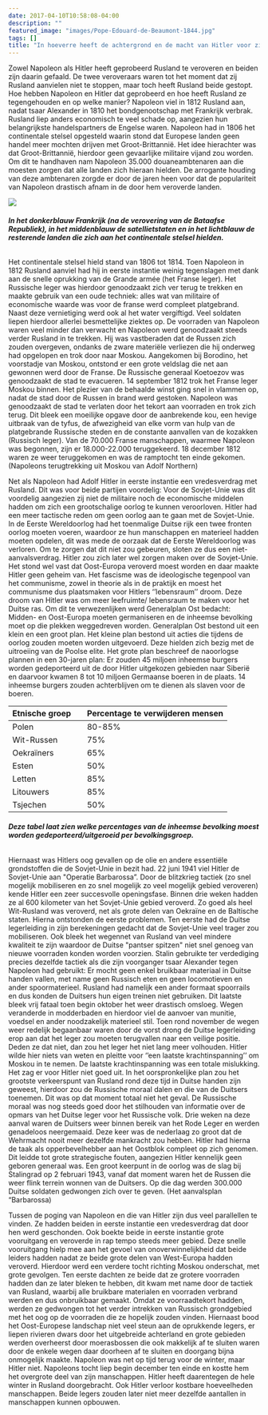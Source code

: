 ```yaml
---
date: 2017-04-10T10:58:08-04:00
description: ""
featured_image: "images/Pope-Edouard-de-Beaumont-1844.jpg"
tags: []
title: "In hoeverre heeft de achtergrond en de macht van Hitler voor zijn staatsgreep invloed gehad op het veroveren van de macht in Duitsland?"
---
```


Zowel Napoleon als Hitler heeft geprobeerd Rusland te veroveren en beiden zijn daarin gefaald. De twee veroveraars waren tot het moment dat zij Rusland aanvielen niet te stoppen, maar toch heeft Rusland beide gestopt. Hoe hebben Napoleon en Hitler dat geprobeerd en hoe heeft Rusland ze tegengehouden en op welke manier? 
Napoleon viel in 1812 Rusland aan, nadat tsaar Alexander in 1810 het bondgenootschap met Frankrijk verbrak. Rusland liep anders economisch te veel schade op, aangezien hun belangrijkste handelspartners de Engelse waren. Napoleon had in 1806 het continentale stelsel opgesteld waarin stond dat Europese landen geen handel meer mochten drijven met Groot-Brittannië. Het idee hierachter was dat Groot-Brittannië, hierdoor geen gevaarlijke militaire vijand zou worden. Om dit te handhaven nam Napoleon 35.000 douaneambtenaren aan die moesten zorgen dat alle landen zich hieraan hielden. De arrogante houding van deze ambtenaren zorgde er door de jaren heen voor dat de populariteit van Napoleon drastisch afnam in de door hem veroverde landen.

![](/images/Afbeelding1.png)

###### **_In het donkerblauw Frankrijk (na de verovering van de Bataafse Republiek), in het middenblauw de satellietstaten en in het lichtblauw de resterende landen die zich aan het continentale stelsel hielden._**
 
Het continentale stelsel hield stand van 1806 tot 1814. Toen Napoleon in 1812 Rusland aanviel had hij in eerste instantie weinig tegenslagen met dank aan de snelle oprukking van de Grande armée (het Franse leger). Het Russische leger was hierdoor genoodzaakt zich ver terug te trekken en maakte gebruik van een oude techniek: alles wat van militaire of economische waarde was voor de franse werd compleet platgebrand. Naast deze vernietiging werd ook al het water vergiftigd. Veel soldaten liepen hierdoor allerlei besmettelijke ziektes op. De voorraden van Napoleon waren veel minder dan verwacht en Napoleon werd genoodzaakt steeds verder Rusland in te trekken. Hij was vastberaden dat de Russen zich zouden overgeven, ondanks de zware materiële verliezen die hij onderweg had opgelopen en trok door naar Moskou. Aangekomen bij Borodino, het voorstadje van Moskou, ontstond er een grote veldslag die net aan gewonnen werd door de Franse. De Russische generaal Koetoezov was genoodzaakt de stad te evacueren.  14 september 1812 trok het Franse leger Moskou binnen. Het plezier van de behaalde winst ging snel in vlammen op, nadat de stad door de Russen in brand werd gestoken. Napoleon was genoodzaakt de stad te verlaten door het tekort aan voorraden en trok zich terug. Dit bleek een moeilijke opgave door de aanbrekende kou, een hevige uitbraak van de tyfus, de afwezigheid van elke vorm van hulp van de platgebrande Russische steden en de constante aanvallen van de kozakken (Russisch leger). Van de 70.000 Franse manschappen, waarmee Napoleon was begonnen, zijn er 18.000-22.000 teruggekeerd. 18 december 1812 waren ze weer teruggekomen en was de ramptocht ten einde gekomen.
(Napoleons terugtrekking uit Moskou van Adolf Northern) 


Net als Napoleon had Adolf Hitler in eerste instantie een vredesverdrag met Rusland. Dit was voor beide partijen voordelig:
Voor de Sovjet-Unie was dit voordelig aangezien zij niet de militaire noch de economische middelen hadden om zich een grootschalige oorlog te kunnen veroorloven. Hitler had een meer tactische reden om geen oorlog aan te gaan met de Sovjet-Unie. In de Eerste Wereldoorlog had het toenmalige Duitse rijk een twee fronten oorlog moeten voeren, waardoor ze hun manschappen en materieel hadden moeten opdelen, dit was mede de oorzaak dat de Eerste Wereldoorlog was verloren. Om te zorgen dat dit niet zou gebeuren, sloten ze dus een niet-aanvalsverdrag. Hitler zou zich later wel zorgen maken over de Sovjet-Unie. Het stond wel vast dat Oost-Europa veroverd moest worden en daar maakte Hitler geen geheim van. Het fascisme was de ideologische tegenpool van het communisme, zowel in theorie als in de praktijk en moest het communisme dus plaatsmaken voor Hitlers ‘’lebensraum’’ droom. Deze droom van Hitler was om meer leefruimte/ lebensraum te maken voor het Duitse ras. Om dit te verwezenlijken werd Generalplan Ost bedacht: Midden- en Oost-Europa moeten germaniseren en de inheemse bevolking moet op die plekken weggedreven worden. Generalplan Ost bestond uit een klein en een groot plan. Het kleine plan bestond uit acties die tijdens de oorlog zouden moeten worden uitgevoerd. Deze hielden zich bezig met de uitroeiing van de Poolse elite. Het grote plan beschreef de naoorlogse plannen in een 30-jaren plan: Er zouden 45 miljoen inheemse burgers worden gedeporteerd uit de door Hitler uitgekozen gebieden naar Siberië en daarvoor kwamen 8 tot 10 miljoen Germaanse boeren in de plaats. 14 inheemse burgers zouden achterblijven om te dienen als slaven voor de boeren.



| Etnische groep 	|  	| Percentage te verwijderen mensen 	|
|----------------	|---|------	|
| Polen           	|  	| 80-85%    	|
| Wit-Russen           	|  	| 75%     	|
| Oekraïners          	|  	| 65%     	|
| Esten          	|  	| 50%     	|
| Letten          	|  	| 85%     	|
| Litouwers           	|  	| 85%     	|
| Tsjechen           	|  	| 50%     	|

###### **_Deze tabel laat zien welke percentages van de inheemse bevolking moest worden gedeporteerd/uitgeroeid per bevolkingsgroep._**

 Hiernaast was Hitlers oog gevallen op de olie en andere essentiële grondstoffen die de Sovjet-Unie in bezit had. 22 juni 1941 viel Hitler de Sovjet-Unie aan "Operatie Barbarossa”. Door de blitzkrieg tactiek (zo snel mogelijk mobiliseren en zo snel mogelijk zo veel mogelijk gebied veroveren) kende Hitler een zeer succesvolle openingsfase. Binnen drie weken hadden ze al 600 kilometer van het Sovjet-Unie gebied veroverd.  Zo goed als heel Wit-Rusland was veroverd, net als grote delen van Oekraïne en de Baltische staten. Hierna ontstonden de eerste problemen. Ten eerste had de Duitse legerleiding in zijn berekeningen gedacht dat de Sovjet-Unie veel trager zou mobiliseren. Ook bleek het wegennet van Rusland van veel mindere kwaliteit te zijn waardoor de Duitse "pantser spitzen" niet snel genoeg van nieuwe voorraden konden worden voorzien. Stalin gebruikte ter verdediging precies dezelfde tactiek als die zijn voorganger tsaar Alexander tegen Napoleon had gebruikt: Er mocht geen enkel bruikbaar materiaal in Duitse handen vallen, met name geen Russisch eten en geen locomotieven en ander spoormaterieel. Rusland had namelijk een ander formaat spoorrails en dus konden de Duitsers hun eigen treinen niet gebruiken. Dit laatste bleek vrij fataal toen begin oktober het weer drastisch omsloeg. Wegen veranderde in modderbaden en hierdoor viel de aanvoer van munitie, voedsel en ander noodzakelijk materieel stil. Toen rond november de wegen weer redelijk begaanbaar waren door de vorst drong de Duitse legerleiding erop aan dat het leger zou moeten terugvallen naar een veilige positie. Deden ze dat niet, dan zou het leger het niet lang meer volhouden. Hitler wilde hier niets van weten en pleitte voor ‘’een laatste krachtinspanning’’ om Moskou in te nemen. De laatste krachtinspanning was een totale mislukking. Het zag er voor Hitler niet goed uit. In het oorspronkelijke plan zou het grootste verkeerspunt van Rusland rond deze tijd in Duitse handen zijn geweest, hierdoor zou de Russische moraal dalen en die van de Duitsers toenemen. Dit was op dat moment totaal niet het geval. De Russische moraal was nog steeds goed door het stilhouden van informatie over de opmars van het Duitse leger voor het Russische volk. Drie weken na deze aanval waren de Duitsers weer binnen bereik van het Rode Leger en werden genadeloos neergemaaid. Deze keer was de nederlaag zo groot dat de Wehrmacht nooit meer dezelfde mankracht zou hebben. Hitler had hierna de taak als opperbevelhebber aan het Oostblok compleet op zich genomen. Dit leidde tot grote strategische fouten, aangezien Hitler kennelijk geen geboren generaal was. Een groot keerpunt in de oorlog was de slag bij Stalingrad op 2 februari 1943, vanaf dat moment waren het de Russen die weer flink terrein wonnen van de Duitsers. Op die dag werden 300.000 Duitse soldaten gedwongen zich over te geven.
(Het aanvalsplan “Barbarossa)

Tussen de poging van Napoleon en die van Hitler zijn dus veel parallellen te vinden. Ze hadden beiden in eerste instantie een vredesverdrag dat door hen werd geschonden. Ook boekte beide in eerste instantie grote vooruitgang en veroverde in rap tempo steeds meer gebied. Deze snelle vooruitgang hielp mee aan het gevoel van onoverwinnelijkheid dat beide leiders hadden nadat ze beide grote delen van West-Europa hadden veroverd. Hierdoor werd een verdere tocht richting Moskou onderschat, met grote gevolgen. Ten eerste dachten ze beide dat ze grotere voorraden hadden dan ze later bleken te hebben, dit kwam met name door de tactiek van Rusland, waarbij alle bruikbare materialen en voorraden verbrand werden en dus onbruikbaar gemaakt. Omdat ze voorraadtekort hadden, werden ze gedwongen tot het verder intrekken van Russisch grondgebied met het oog op de voorraden die ze hopelijk zouden vinden. Hiernaast bood het Oost-Europese landschap niet veel steun aan de oprukkende legers, er liepen rivieren dwars door het uitgebreide achterland en grote gebieden werden overheerst door moerasbossen die ook makkelijk af te sluiten waren door de enkele wegen daar doorheen af te sluiten en doorgang bijna onmogelijk maakte. Napoleon was net op tijd terug voor de winter, maar Hitler niet. Napoleons tocht liep begin december ten einde en kostte hem het overgrote deel van zijn manschappen. Hitler heeft daarentegen de hele winter in Rusland doorgebracht. Ook Hitler verloor kostbare hoeveelheden manschappen. Beide legers zouden later niet meer dezelfde aantallen in manschappen kunnen opbouwen.

 
